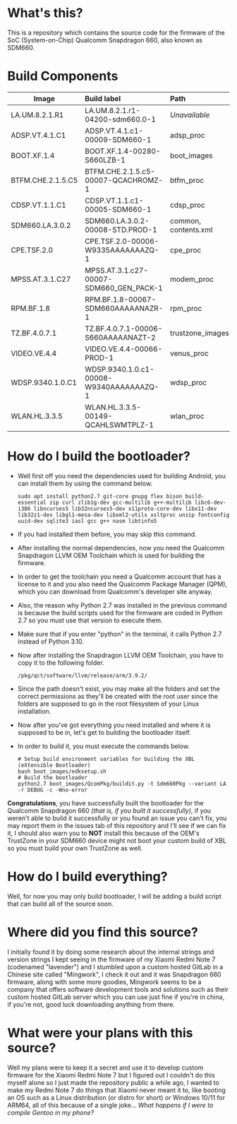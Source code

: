 What's this?
==================
This is a repository which contains the source code for the firmware of the SoC (System-on-Chip) Qualcomm Snapdragon 660, also known as SDM660.



Build Components
==================

| Image                   | Build label                                  | Path                  |
| ----------------------- | :--------------------------------------------|:----------------------|
| LA.UM.8.2.1.R1          | LA.UM.8.2.1.r1-04200-sdm660.0-1              | *Unavailable*         |
| ADSP.VT.4.1.C1          | ADSP.VT.4.1.c1-00009-SDM660-1                | adsp_proc             |
| BOOT.XF.1.4             | BOOT.XF.1.4-00280-S660LZB-1                  | boot_images           |
| BTFM.CHE.2.1.5.C5       | BTFM.CHE.2.1.5.c5-00007-QCACHROMZ-1          | btfm_proc             |
| CDSP.VT.1.1.C1          | CDSP.VT.1.1.c1-00005-SDM660-1                | cdsp_proc             |
| SDM660.LA.3.0.2	        | SDM660.LA.3.0.2-00008-STD.PROD-1	       | common, contents.xml  |
| CPE.TSF.2.0             | CPE.TSF.2.0-00006-W9335AAAAAAAZQ-1           | cpe_proc	             |
| MPSS.AT.3.1.C27         | MPSS.AT.3.1.c27-00007-SDM660_GEN_PACK-1      | modem_proc            |
| RPM.BF.1.8              | RPM.BF.1.8-00067-SDM660AAAAANAZR-1           | rpm_proc              |
| TZ.BF.4.0.7.1           | TZ.BF.4.0.7.1-00006-S660AAAAANAZT-2          | trustzone_images      |
| VIDEO.VE.4.4            | VIDEO.VE.4.4-00066-PROD-1                    | venus_proc            |
| WDSP.9340.1.0.C1        | WDSP.9340.1.0.c1-00008-W9340AAAAAAAZQ-1      | wdsp_proc	       |
| WLAN.HL.3.3.5           | WLAN.HL.3.3.5-00149-QCAHLSWMTPLZ-1           | wlan_proc	       |


How do I build the bootloader?
==================
* Well first off you need the dependencies used for building Android, you can install them by using the command below.

      sudo apt install python2.7 git-core gnupg flex bison build-essential zip curl zlib1g-dev gcc-multilib g++-multilib libc6-dev-i386 libncurses5 lib32ncurses5-dev x11proto-core-dev libx11-dev lib32z1-dev libgl1-mesa-dev libxml2-utils xsltproc unzip fontconfig uuid-dev sqlite3 iasl gcc g++ nasm libtinfo5
* If you had installed them before, you may skip this command.
* After installing the normal dependencies, now you need the Qualcomm Snapdragon LLVM OEM Toolchain which is used for building the firmware.
* In order to get the toolchain you need a Qualcomm account that has a license to it and you also need the Qualcomm Package Manager (QPM), which you can download from Qualcomm's developer site anyway.
* Also, the reason why Python 2.7 was installed in the previous command is because the build scripts used for the firmware are coded in Python 2.7 so you must use that version to execute them.
* Make sure that if you enter "python" in the terminal, it calls Python 2.7 instead of Python 3.10.
* Now after installing the Snapdragon LLVM OEM Toolchain, you have to copy it to the following folder.

      /pkg/qct/software/llvm/release/arm/3.9.2/
      
* Since the path doesn't exist, you may make all the folders and set the correct permissions as they'll be created with the root user since the folders are supposed to go in the root filesystem of your Linux installation.
* Now after you've got everything you need installed and where it is supposed to be in, let's get to building the bootloader itself.
* In order to build it, you must execute the commands below.

      # Setup build environment variables for building the XBL (eXtensible Bootloader)
      bash boot_images/edksetup.sh
      # Build the bootloader
      python2.7 boot_images/QcomPkg/buildit.py -t Sdm660Pkg --variant LA -r DEBUG -c -Wno-error
**Congratulations**, you have successfully built the bootloader for the Qualcomm Snapdragon 660 *(that is, if you built it successfully)*, if you weren't able to build it successfully or you found an issue you can't fix, you may report them in the issues tab of this repository and I'll see if we can fix it, I should also warn you to **NOT** install this because of the OEM's TrustZone in your SDM660 device might not boot your custom build of XBL so you must build your own TrustZone as well.

How do I build everything?
==================
Well, for now you may only build bootloader, I will be adding a build script that can build all of the source soon.

Where did you find this source?
==================
I initially found it by doing some research about the internal strings and version strings I kept seeing in the firmware of my Xiaomi Redmi Note 7 (codenamed "lavender") and I stumbled upon a custom hosted GitLab in a Chinese site called "Mingwork", I check it out and it was Snapdragon 660 firmware, along with some more goodies, Mingwork seems to be a company that offers software development tools and solutions such as their custom hosted GitLab server which you can use just fine if you're in china, if you're not, good luck downloading anything from there.

What were your plans with this source?
==================
Well my plans were to keep it a secret and use it to develop custom firmware for the Xiaomi Redmi Note 7 but I figured out I couldn't do this myself alone so I just made the repository public a while ago, I wanted to make my Redmi Note 7 do things that Xiaomi never meant it to, like booting an OS such as a Linux distribution (or distro for short) or Windows 10/11 for ARM64, all of this because of a single joke... *What happens if I were to compile Gentoo in my phone?*
